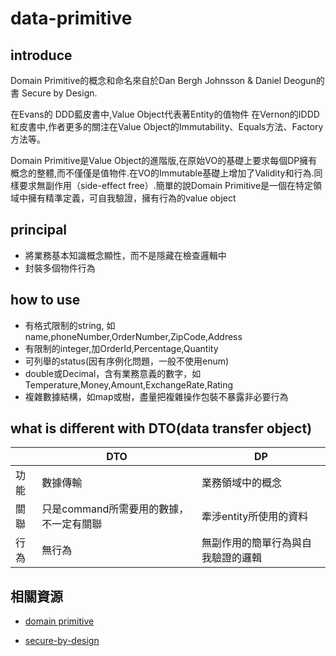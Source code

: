 # data-primitive

## introduce

Domain Primitive的概念和命名來自於Dan Bergh Johnsson & Daniel Deogun的書 Secure by Design.

在Evans的 DDD藍皮書中,Value Object代表著Entity的值物件
在Vernon的IDDD紅皮書中,作者更多的關注在Value Object的Immutability、Equals方法、Factory方法等。

Domain Primitive是Value Object的進階版,在原始VO的基礎上要求每個DP擁有概念的整體,而不僅僅是值物件.在VO的Immutable基礎上增加了Validity和行為.同樣要求無副作用（side-effect free）.簡單的說Domain Primitive是一個在特定領域中擁有精準定義，可自我驗證，擁有行為的value object

## principal

- 將業務基本知識概念顯性，而不是隱藏在檢查邏輯中
- 封裝多個物件行為

## how to use

- 有格式限制的string, 如name,phoneNumber,OrderNumber,ZipCode,Address
- 有限制的integer,加OrderId,Percentage,Quantity
- 可列舉的status(因有序例化問題，一般不使用enum)
- double或Decimal，含有業務意義的數字，如Temperature,Money,Amount,ExchangeRate,Rating
- 複雜數據結構，如map或樹，盡量把複雜操作包裝不暴露非必要行為

## what is different with DTO(data transfer object)

||DTO|DP|
|--|--|--|
|功能|數據傳輸|業務領域中的概念|
|關聯|只是command所需要用的數據，不一定有關聯|牽涉entity所使用的資料|
|行為|無行為|無副作用的簡單行為與自我驗證的邏輯|

## 相關資源

- [domain primitive](https://alibaba-cloud.medium.com/an-alibaba-cloud-technical-experts-insight-into-domain-driven-design-domain-primitive-c569986cebcd)

- [secure-by-design](https://livebook.manning.com/book/secure-by-design/chapter-5/1)
